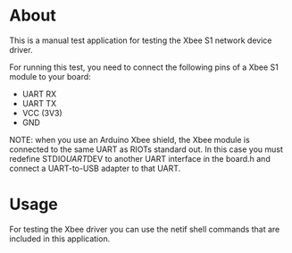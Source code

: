 # About
This is a manual test application for testing the Xbee S1 network device driver.

For running this test, you need to connect the following pins of a Xbee S1
module to your board:
- UART RX
- UART TX
- VCC (3V3)
- GND

NOTE: when you use an Arduino Xbee shield, the Xbee module is connected to the
same UART as RIOTs standard out. In this case you must redefine STDIO*UART*DEV to
another UART interface in the board.h and connect a UART-to-USB adapter to that
UART.

# Usage
For testing the Xbee driver you can use the netif shell commands that are
included in this application.
